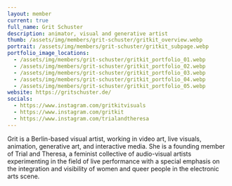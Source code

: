 ```yaml
---
layout: member
current: true
full_name: Grit Schuster
description: animator, visual and generative artist
thumb: /assets/img/members/grit-schuster/gritkit_overview.webp
portrait: /assets/img/members/grit-schuster/gritkit_subpage.webp
portfolio_image_locations:
  - /assets/img/members/grit-schuster/gritkit_portfolio_01.webp
  - /assets/img/members/grit-schuster/gritkit_portfolio_02.webp
  - /assets/img/members/grit-schuster/gritkit_portfolio_03.webp
  - /assets/img/members/grit-schuster/gritkit_portfolio_04.webp
  - /assets/img/members/grit-schuster/gritkit_portfolio_05.webp
website: https://gritschuster.de/
socials:
  - https://www.instagram.com/gritkitvisuals
  - https://www.instagram.com/gritkit
  - https://www.instagram.com/trialandtheresa
---
```

Grit is a Berlin-based visual artist, working in video art, live visuals, animation, generative
art, and interactive media. She is a founding member of Trial and Theresa, a feminist collective of audio-visual artists experimenting in the field of live performance with a special emphasis on the integration and visibility of women and queer people in the electronic arts scene.
